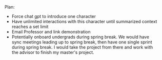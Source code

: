 Plan:

- Force chat gpt to introduce one character
- Have unlimited interactions with this character until summarized context reaches a set limit
- Email Professor and link demonstration
- Potentially onboard undergrads during spring break. We would have sync meetings leading up to spring break,
then have one single sprint during spring break. I would take the project from there and work with the advisor
to finish my master's project.
